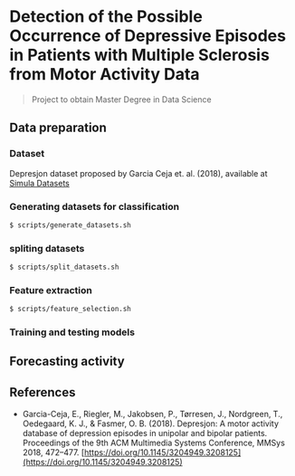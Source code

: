 # Detection of the Possible Occurrence of Depressive Episodes in Patients with Multiple Sclerosis from Motor Activity Data

> Project to obtain Master Degree in Data Science

## Data preparation
### Dataset
Depresjon dataset proposed by Garcia Ceja et. al. (2018), available at [Simula Datasets](https://datasets.simula.no/depresjon/)

### Generating datasets for classification

```bash
$ scripts/generate_datasets.sh
```
### spliting datasets

```bash
$ scripts/split_datasets.sh
```

### Feature extraction

```bash
$ scripts/feature_selection.sh
```

### Training and testing models

## Forecasting activity


## References
- Garcia-Ceja, E., Riegler, M., Jakobsen, P., Tørresen, J., Nordgreen, T., Oedegaard, K. J., & Fasmer, O. B. (2018). Depresjon: A motor activity database of depression episodes in unipolar and bipolar patients. Proceedings of the 9th ACM Multimedia Systems Conference, MMSys 2018, 472–477. [https://doi.org/10.1145/3204949.3208125](https://doi.org/10.1145/3204949.3208125)